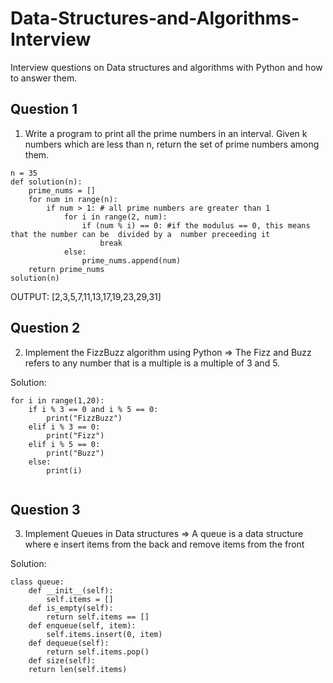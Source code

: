# Data-Structures-and-Algorithms-Interview
Interview questions on Data structures and algorithms with Python and how to answer them.
## Question 1
1. Write a program to print all the prime numbers in an interval. Given k numbers which are less than n, return the set of prime numbers among them.
```
n = 35 
def solution(n):
    prime_nums = []
    for num in range(n):
        if num > 1: # all prime numbers are greater than 1
            for i in range(2, num):
                if (num % i) == 0: #if the modulus == 0, this means that the number can be  divided by a  number preceeding it
                    break
            else:
                prime_nums.append(num)
    return prime_nums
solution(n)
```
OUTPUT: [2,3,5,7,11,13,17,19,23,29,31]

## Question 2
2. Implement the FizzBuzz algorithm using Python
=> The Fizz and Buzz refers to any number that is a multiple is a multiple of 3 and 5.

Solution:
```
for i in range(1,20):
    if i % 3 == 0 and i % 5 == 0:
        print("FizzBuzz")
    elif i % 3 == 0:
        print("Fizz")
    elif i % 5 == 0:
        print("Buzz")
    else:
        print(i)
        
```
## Question 3
3. Implement Queues in Data structures
=> A queue is a data structure where e insert items from the back and remove items from the front

Solution:
```
class queue:
    def __init__(self):
        self.items = []
    def is_empty(self):
        return self.items == []
    def enqueue(self, item):
        self.items.insert(0, item)
    def dequeue(self):
        return self.items.pop()
    def size(self):
    return len(self.items)
```
